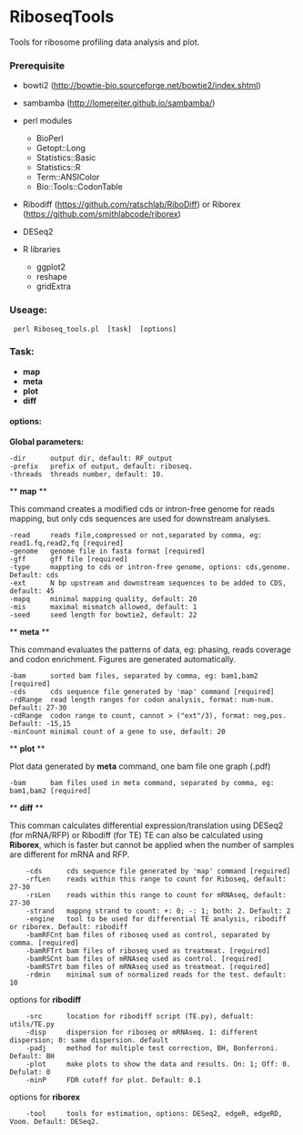 # RiboseqTools
 Tools for ribosome profiling data analysis and plot.
 
 ### **Prerequisite**
 
 * bowti2 (http://bowtie-bio.sourceforge.net/bowtie2/index.shtml)
 
 * sambamba (http://lomereiter.github.io/sambamba/)
 
 * perl modules
 
   * BioPerl
   * Getopt::Long
   * Statistics::Basic
   * Statistics::R
   * Term::ANSIColor
   * Bio::Tools::CodonTable

 * Ribodiff (https://github.com/ratschlab/RiboDiff) or Riborex (https://github.com/smithlabcode/riborex)
 * DESeq2
 * R libraries
   * ggplot2
   * reshape
   * gridExtra
 
 ### **Useage:**
     perl Riboseq_tools.pl  [task]  [options]

### Task: 
 * **map**
 * **meta**
 * **plot**
 * **diff**

#### **options:**

**Global parameters:**
	
	-dir      output dir, default: RF_output
	-prefix   prefix of output, default: riboseq.
	-threads  threads number, default: 10.
	
** **map** **

This command creates a modified cds or intron-free genome for reads mapping, 
but only cds sequences are used for downstream analyses.

	-read	  reads file,compressed or not,separated by comma, eg: read1.fq,read2,fq [required]   
	-genome   genome file in fasta format [required]
	-gff      gff file [required]
	-type     mappting to cds or intron-free genome, options: cds,genome. Default: cds
	-ext      N bp upstream and downstream sequences to be added to CDS, default: 45	
	-mapq     minimal mapping quality, default: 20
	-mis      maximal mismatch allowed, default: 1
	-seed     seed length for bowtie2, default: 22

** **meta** **

This command evaluates the patterns of data, eg: phasing, reads coverage and codon enrichment.
Figures are generated automatically.

	-bam      sorted bam files, separated by comma, eg: bam1,bam2 [required]
	-cds      cds sequence file generated by 'map' command [required]
	-rdRange  read length ranges for codon analysis, format: num-num. Default: 27-30
	-cdRange  codon range to count, cannot > ("ext"/3), format: neg,pos. Default: -15,15
	-minCount minimal count of a gene to use, default: 20
	
** **plot** **

Plot data generated by **meta** command, one bam file one graph (.pdf)

	-bam      bam files used in meta command, separated by comma, eg: bam1,bam2 [required]
	
** **diff** **

This comman calculates differential expression/translation using DESeq2 (for mRNA/RFP) or Ribodiff (for TE)
TE can also be calculated using **Riborex**, which is faster but cannot be applied when the number
of samples are different for mRNA and RFP.

        -cds      cds sequence file generated by 'map' command [required]
        -rfLen    reads within this range to count for Riboseq, default: 27-30
        -rsLen    reads within this range to count for mRNAseq, default: 27-30
        -strand   mappng strand to count: +: 0; -: 1; both: 2. Default: 2
        -engine   tool to be used for differential TE analysis, ribodiff or riborex. Default: ribodiff
        -bamRFCnt bam files of riboseq used as control, separated by comma. [required]
        -bamRFTrt bam files of riboseq used as treatmeat. [required]
        -bamRSCnt bam files of mRNAseq used as control. [required]
        -bamRSTrt bam files of mRNAseq used as treatmeat. [required]
        -rdmin    minimal sum of normalized reads for the test. default: 10

options for **ribodiff**

        -src      location for ribodiff script (TE.py), defualt: utils/TE.py
        -disp     dispersion for riboseq or mRNAseq. 1: different dispersion; 0: same dispersion. default
        -padj     method for multiple test correction, BH, Bonferroni. Default: BH
        -plot     make plots to show the data and results. On: 1; Off: 0. Defulat: 0
        -minP     FDR cutoff for plot. Default: 0.1

options for **riborex**

        -tool     tools for estimation, options: DESeq2, edgeR, edgeRD, Voom. Default: DESeq2.
	
